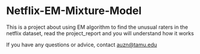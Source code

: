 # Netflix-EM-Mixture-Model
This is a project about using EM algorithm to find the unusual raters in the netflix dataset, read the project_report and you will understand how it works


If you have any questions or advice, contact auzn@tamu.edu
